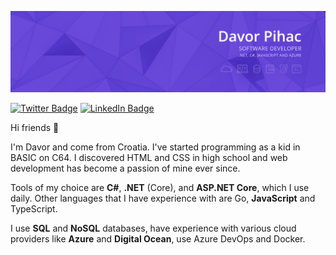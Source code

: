 [![Davor Pihac GitHub Banner](./assets/header.png)](https://dpihac.dev)

[![Twitter Badge](https://img.shields.io/badge/Twitter-Profile-informational?style=flat&logo=twitter&logoColor=white&color=1CA2F1)](https://twitter.com/dpihac)
[![LinkedIn Badge](https://img.shields.io/badge/LinkedIn-Profile-informational?style=flat&logo=linkedin&logoColor=white&color=0D76A8)](https://www.linkedin.com/in/dpihac/)

Hi friends 👋

I'm Davor and come from Croatia. I've started programming as a kid in BASIC on C64. I discovered HTML and CSS in high school and web development has become a passion of mine ever since.

Tools of my choice are **C#**, **.NET** (Core), and **ASP.NET Core**, which I use daily. Other languages that I have experience with are Go, **JavaScript** and TypeScript.

I use **SQL** and **NoSQL** databases, have experience with various cloud providers like **Azure** and **Digital Ocean**, use Azure DevOps and Docker.
